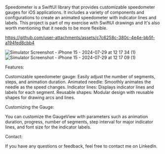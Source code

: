 Speedometer is a SwiftUI library that provides customizable speedometer gauges for iOS applications. It includes a variety of components and configurations to create an animated speedometer with indicator lines and labels. 
This project is part of my exercise with SwiftUI drawings and It's also worth mentioning that it needs to be more flexible.


https://github.com/user-attachments/assets/c7c6258c-380c-4e4e-bb5f-a194fed8cbb4

![Simulator Screenshot - iPhone 15 - 2024-07-29 at 12 17 34 (1)](https://github.com/user-attachments/assets/509854a5-b886-4037-8dbc-6ef9f76e5de4)
![Simulator Screenshot - iPhone 15 - 2024-07-29 at 12 17 09 (1)](https://github.com/user-attachments/assets/f2e2a526-fc1b-41eb-8612-2d019413f51d)

Features:

Customizable speedometer gauge: Easily adjust the number of segments, steps, and animation duration.
Animated needle: Smoothly animates the needle as the speed changes.
Indicator lines: Displays indicator lines and labels for each segment.
Reusable shapes: Modular design with reusable shapes for drawing arcs and lines.



Customizing the Gauge: 

You can customize the GaugeView with parameters such as animation duration, progress, number of segments, step interval for major indicator lines, and font size for the indicator labels.


Contact:

If you have any questions or feedback, feel free to contact me on LinkedIn.
